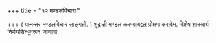 +++
title = "१२ मण्डलविचाराः"

+++
( यानन्तर मण्डलविचार साङ्गतो. ) शूद्रान्नी मण्डल करण्याबद्दल प्रोक्षण करावेम्. विशेष शास्त्रार्थ निर्णयसिन्धूवरून जाणावा. 
